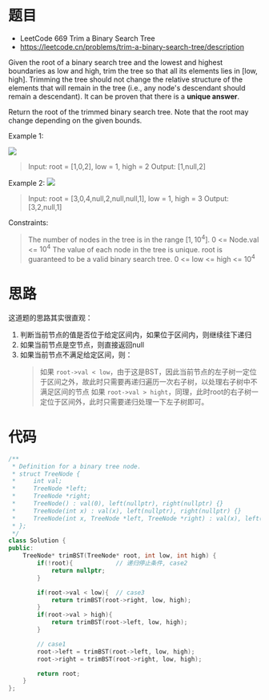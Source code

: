 # 题目
- LeetCode 669 Trim a Binary Search Tree
- https://leetcode.cn/problems/trim-a-binary-search-tree/description

Given the root of a binary search tree and the lowest and highest boundaries as low and high, trim the tree so that all its elements lies in [low, high]. Trimming the tree should not change the relative structure of the elements that will remain in the tree (i.e., any node's descendant should remain a descendant). It can be proven that there is a **unique answer**.

Return the root of the trimmed binary search tree. Note that the root may change depending on the given bounds.

Example 1:

![](https://assets.leetcode.com/uploads/2020/09/09/trim1.jpg)

>Input: root = [1,0,2], low = 1, high = 2
Output: [1,null,2]

Example 2:
![](https://assets.leetcode.com/uploads/2020/09/09/trim2.jpg)

>Input: root = [3,0,4,null,2,null,null,1], low = 1, high = 3
Output: [3,2,null,1]


Constraints:

>The number of nodes in the tree is in the range $[1, 10^4]$.
0 <= Node.val <= $10^4$
The value of each node in the tree is unique.
root is guaranteed to be a valid binary search tree.
0 <= low <= high <= $10^4$


# 思路
这道题的思路其实很直观：
1. 判断当前节点的值是否位于给定区间内，如果位于区间内，则继续往下递归
2. 如果当前节点是空节点，则直接返回null
3. 如果当前节点不满足给定区间，则：
   >如果 `root->val < low`，由于这是BST，因此当前节点的左子树一定位于区间之外，故此时只需要再递归遍历一次右子树，以处理右子树中不满足区间的节点
   >如果 `root->val > hight`，同理，此时root的右子树一定位于区间外，此时只需要递归处理一下左子树即可。


# 代码
```cpp
/**
 * Definition for a binary tree node.
 * struct TreeNode {
 *     int val;
 *     TreeNode *left;
 *     TreeNode *right;
 *     TreeNode() : val(0), left(nullptr), right(nullptr) {}
 *     TreeNode(int x) : val(x), left(nullptr), right(nullptr) {}
 *     TreeNode(int x, TreeNode *left, TreeNode *right) : val(x), left(left), right(right) {}
 * };
 */
class Solution {
public:
    TreeNode* trimBST(TreeNode* root, int low, int high) {
        if(!root){            // 递归停止条件, case2
            return nullptr;
        }

        if(root->val < low){  // case3  
            return trimBST(root->right, low, high);
        }
        if(root->val > high){
            return trimBST(root->left, low, high);
        }

        // case1
        root->left = trimBST(root->left, low, high);
        root->right = trimBST(root->right, low, high);

        return root;
    }
};
```

